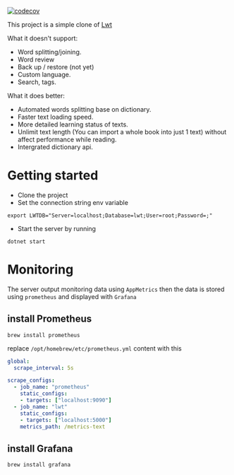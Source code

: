 [![codecov](https://codecov.io/gh/vroyibg/lwt/branch/master/graph/badge.svg)](https://codecov.io/gh/vroyibg/lwt)


This project is a simple clone of [Lwt](https://sourceforge.net/projects/lwt/)

What it doesn't support:
* Word splitting/joining.
* Word review
* Back up / restore (not yet)
* Custom language.
* Search, tags.

What it does better:
* Automated words splitting base on dictionary.
* Faster text loading speed.
* More detailed learning status of texts.
* Unlimit text length (You can import a whole book into just 1 text) without affect performance while reading.
* Intergrated dictionary api.


# Getting started
* Clone the project
* Set the connection string env variable
```shell
export LWTDB="Server=localhost;Database=lwt;User=root;Password=;"
```
* Start the server by running
```shell
dotnet start
```

# Monitoring
The server output monitoring data using `AppMetrics` then the data is stored using `prometheus` and displayed with `Grafana`
## install Prometheus
```shell
brew install prometheus
```
replace `/opt/homebrew/etc/prometheus.yml` content with this
```yml
global:
  scrape_interval: 5s

scrape_configs:
  - job_name: "prometheus"
    static_configs:
    - targets: ["localhost:9090"]
  - job_name: "lwt"
    static_configs:
    - targets: ["localhost:5000"]
    metrics_path: /metrics-text
```

## install Grafana
```shell
brew install grafana
```